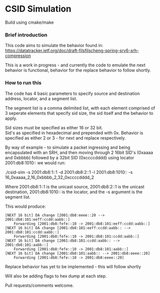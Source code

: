 # CSID Simulation #

Build using cmake/make

### Brief introduction ###

This code aims to simulate the behavior found in: 
https://datatracker.ietf.org/doc/draft-filsfilscheng-spring-srv6-srh-compression

This is a work in progress - and currently the code to emulate the next behavior is functional,
behavior for the replace behavior to follow shortly.

### How to run this ###

The code has 4 basic parameters to specify source and destination address, locator, and a segment list.

The segment list is a comma delimited list, with each element comprised of 3 seperate elements that specify sid size,
the sid itself and the behavior to apply.

Sid sizes must be specified as either 16 or 32 bit.  
Sid's as specified in hexadecimal and prepended with 0x.
Behavior is specified as either 2 or 3 - for next and replace respectively.

By way of example - to simulate a packet ingressing and being encapsulated with an SRH, and then moving
through 2 16bit SID's (0xaaaa and 0xbbbb) followed by a 32bit SID (0xccccdddd) using locator 2001:db8:1010:: 
we would run:

./csid-sim -s 2001:db8:1::1 -d 2001:db8:2::1 -l 2001:db8:1010:: -s 16_0xaaaa_2,16_0xbbbb_2,32_0xccccdddd_2

Where 2001:db8:1::1 is the unicast source, 2001:db8:2::1 is the unicast destination, 
2001:db8:1010:: is the locator, and the -s argument is the segment list.

This would produce:

```Original packet 2001:db8:fefe::10 -> 2001:db8:eeee::20
[NEXT 16 bit] DA change [2001:db8:eeee::20 --> 2001:db8:101:eeff:ccdd:aabb::]
    Forwarding [2001:db8:fefe::10 -> 2001:db8:101:eeff:ccdd:aabb::]
[NEXT 16 bit] DA change [2001:db8:101:eeff:ccdd:aabb:: --> 2001:db8:101:ccdd:aabb::]
    Forwarding [2001:db8:fefe::10 -> 2001:db8:101:ccdd:aabb::]
[NEXT 16 bit] DA change [2001:db8:101:ccdd:aabb:: --> 2001:db8:101:aabb::]
    Forwarding [2001:db8:fefe::10 -> 2001:db8:101:aabb::]
[NEXT 16 bit] DA change [2001:db8:101:aabb:: --> 2001:db8:eeee::20]
    Forwarding [2001:db8:fefe::10 -> 2001:db8:eeee::20]
```

Replace behavior has yet to be implemented - this will follow shortly

Will also be adding flags to hex dump at each step.

Pull requests/comments welcome.



